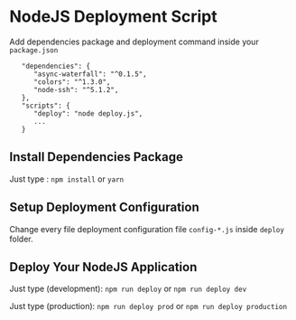# NodeJS Deployment Script
Add dependencies package and deployment command inside your `package.json`

```
   "dependencies": {
      "async-waterfall": "^0.1.5",
      "colors": "^1.3.0",
      "node-ssh": "^5.1.2",
   },
   "scripts": {
      "deploy": "node deploy.js",
      ...
   }
```

## Install Dependencies Package
Just type :
``` npm install ``` or ``` yarn ```

## Setup Deployment Configuration
Change every file deployment configuration file `config-*.js` 
inside `deploy` folder.

## Deploy Your NodeJS Application
Just type (development):
``` npm run deploy ``` or ``` npm run deploy dev ```

Just type (production):
``` npm run deploy prod ``` or ``` npm run deploy production ```